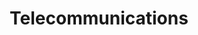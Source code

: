 ---
title: Telecommunications
slug: telecommunications
taxonomy:
	tag: industry
content:
    items:
        '@taxonomy.industry': telecommunications
    order:
        by: date
        dir: desc
---